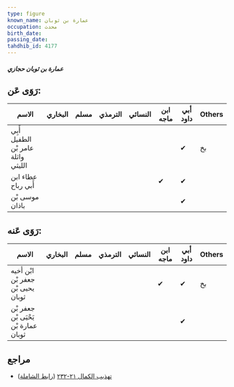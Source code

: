 ```yaml
---
type: figure
known_name: عمارة بن ثوبان
occupation: محدث
birth_date:
passing_date:
tahdhib_id: 4177
---
```

##### عمارة بن ثوبان حجازي

## رَوَى عَن:
| الاسم                              | البخاري | مسلم | الترمذي | النسائي | ابن ماجه | أبي داود | Others |
| ---------------------------------- | ------- | ---- | ------- | ------- | -------- | -------- | ------ |
| أَبِي الطفيل عامر بْن واثلة الليثي |         |      |         |         |          | ✔        | بخ     |
| عطاء ابن أَبي رباح                 |         |      |         |         | ✔        | ✔        |        |
| موسى بْن باذان                     |         |      |         |         |          | ✔        |        |
## رَوَى عَنه:
| الاسم                                | البخاري | مسلم | الترمذي | النسائي | ابن ماجه | أبي داود | Others |
| ------------------------------------ | ------- | ---- | ------- | ------- | -------- | -------- | ------ |
| ابْن أخيه جعفر بْن يحيى بْن ثوبان    |         |      |         |         | ✔        | ✔        | بخ     |
| جعفر بْن يَحْيَى بْن عمارة بْن ثوبان |         |      |         |         |          | ✔        |        |
## مراجع
- [تهذيب الكمال ٢١-٢٣٢](obsidian://open?vault=Tahdhib-al-Kamal&file=Figures/٤١٧٧-عمارة%20بن%20ثوبان%20حجازي) ([رابط الشاملة](https://shamela.ws/book/3722/10879))